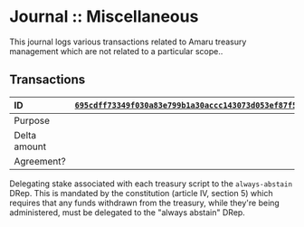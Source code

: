 # Journal :: Miscellaneous

This journal logs various transactions related to Amaru treasury
management which are not related to a particular scope..

## Transactions

| ID           | [`695cdff73349f030a83e799b1a30accc143073d053ef87f57a0a4bb5618aec9b`][] |
|:-------------|-----------------------------------------------------------------------:|
| Purpose      |                                                             `delegate` |
| Delta amount |                                                                      0 |
| Agreement?   |                                                                    N/A |

Delegating stake associated with each treasury script to the
`always-abstain` DRep. This is mandated by the constitution (article
IV, section 5) which requires that any funds withdrawn from the
treasury, while they're being administered, must be delegated to the
"always abstain" DRep.

[`695cdff73349f030a83e799b1a30accc143073d053ef87f57a0a4bb5618aec9b`]: https://explorer.cardano.org/tx/695cdff73349f030a83e799b1a30accc143073d053ef87f57a0a4bb5618aec9b
